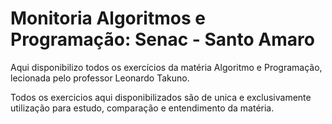 # Monitoria Algoritmos e Programação: Senac - Santo Amaro

Aqui disponibilizo todos os exercícios da matéria Algoritmo e Programação, lecionada pelo professor Leonardo Takuno.

Todos os exercicios aqui disponibilizados são de unica e exclusivamente utilização para estudo, comparação e entendimento da matéria.